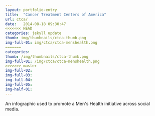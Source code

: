 ```yaml
---
layout: portfolio-entry
title:  "Cancer Treatment Centers of America"
url: ctca/
date:   2014-08-18 09:30:47
<<<<<<< HEAD
categories: jekyll update
thumb: img/thumbnails/ctca-thumb.png
img-full-01: img/ctca/ctca-menshealth.png
=======
categories:
thumb: /img/thumbnails/ctca-thumb.png
img-full-01: /img/ctca/ctca-menshealth.png
>>>>>>> master
img-full-02:
img-full-03:
img-full-04:
img-full-05:
img-half-01:
---
```


An infographic used to promote a Men's Health initiative across social media.


[jekyll-gh]: https://github.com/jekyll/jekyll
[jekyll]:    http://jekyllrb.com
